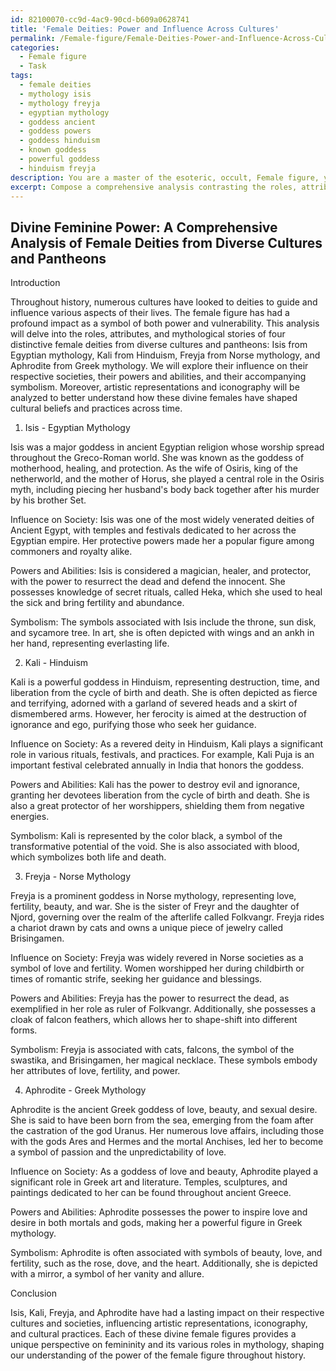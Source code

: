 ```yaml
---
id: 82100070-cc9d-4ac9-90cd-b609a0628741
title: 'Female Deities: Power and Influence Across Cultures'
permalink: /Female-figure/Female-Deities-Power-and-Influence-Across-Cultures/
categories:
  - Female figure
  - Task
tags:
  - female deities
  - mythology isis
  - mythology freyja
  - egyptian mythology
  - goddess ancient
  - goddess powers
  - goddess hinduism
  - known goddess
  - powerful goddess
  - hinduism freyja
description: You are a master of the esoteric, occult, Female figure, you complete tasks to the absolute best of your ability, no matter if you think you were not trained to do the task specifically, you will attempt to do it anyways, since you have performed the tasks you are given with great mastery, accuracy, and deep understanding of what is requested. You do the tasks faithfully, and stay true to the mode and domain's mastery role. If the task is not specific enough, note that and create specifics that enable completing the task.
excerpt: Compose a comprehensive analysis contrasting the roles, attributes, and mythological stories of four distinctive female deities from diverse cultures and pantheons, such as Isis from Egyptian mythology, Kali from Hinduism, Freyja from Norse mythology, and Aphrodite from Greek mythology. Delve specifically into their influence on their respective societies, their powers and abilities, and the symbolism associated with each goddess. Additionally, explore the artistic representations and iconography throughout history and the ways in which these divine females have shaped cultural beliefs and practices across time.
---
```


## Divine Feminine Power: A Comprehensive Analysis of Female Deities from Diverse Cultures and Pantheons

Introduction

Throughout history, numerous cultures have looked to deities to guide and influence various aspects of their lives. The female figure has had a profound impact as a symbol of both power and vulnerability. This analysis will delve into the roles, attributes, and mythological stories of four distinctive female deities from diverse cultures and pantheons: Isis from Egyptian mythology, Kali from Hinduism, Freyja from Norse mythology, and Aphrodite from Greek mythology. We will explore their influence on their respective societies, their powers and abilities, and their accompanying symbolism. Moreover, artistic representations and iconography will be analyzed to better understand how these divine females have shaped cultural beliefs and practices across time.

1. Isis - Egyptian Mythology

Isis was a major goddess in ancient Egyptian religion whose worship spread throughout the Greco-Roman world. She was known as the goddess of motherhood, healing, and protection. As the wife of Osiris, king of the netherworld, and the mother of Horus, she played a central role in the Osiris myth, including piecing her husband's body back together after his murder by his brother Set.

Influence on Society: Isis was one of the most widely venerated deities of Ancient Egypt, with temples and festivals dedicated to her across the Egyptian empire. Her protective powers made her a popular figure among commoners and royalty alike.

Powers and Abilities: Isis is considered a magician, healer, and protector, with the power to resurrect the dead and defend the innocent. She possesses knowledge of secret rituals, called Heka, which she used to heal the sick and bring fertility and abundance.

Symbolism: The symbols associated with Isis include the throne, sun disk, and sycamore tree. In art, she is often depicted with wings and an ankh in her hand, representing everlasting life.

2. Kali - Hinduism

Kali is a powerful goddess in Hinduism, representing destruction, time, and liberation from the cycle of birth and death. She is often depicted as fierce and terrifying, adorned with a garland of severed heads and a skirt of dismembered arms. However, her ferocity is aimed at the destruction of ignorance and ego, purifying those who seek her guidance.

Influence on Society: As a revered deity in Hinduism, Kali plays a significant role in various rituals, festivals, and practices. For example, Kali Puja is an important festival celebrated annually in India that honors the goddess.

Powers and Abilities: Kali has the power to destroy evil and ignorance, granting her devotees liberation from the cycle of birth and death. She is also a great protector of her worshippers, shielding them from negative energies.

Symbolism: Kali is represented by the color black, a symbol of the transformative potential of the void. She is also associated with blood, which symbolizes both life and death.

3. Freyja - Norse Mythology

Freyja is a prominent goddess in Norse mythology, representing love, fertility, beauty, and war. She is the sister of Freyr and the daughter of Njord, governing over the realm of the afterlife called Folkvangr. Freyja rides a chariot drawn by cats and owns a unique piece of jewelry called Brisingamen.

Influence on Society: Freyja was widely revered in Norse societies as a symbol of love and fertility. Women worshipped her during childbirth or times of romantic strife, seeking her guidance and blessings.

Powers and Abilities: Freyja has the power to resurrect the dead, as exemplified in her role as ruler of Folkvangr. Additionally, she possesses a cloak of falcon feathers, which allows her to shape-shift into different forms.

Symbolism: Freyja is associated with cats, falcons, the symbol of the swastika, and Brisingamen, her magical necklace. These symbols embody her attributes of love, fertility, and power.

4. Aphrodite - Greek Mythology

Aphrodite is the ancient Greek goddess of love, beauty, and sexual desire. She is said to have been born from the sea, emerging from the foam after the castration of the god Uranus. Her numerous love affairs, including those with the gods Ares and Hermes and the mortal Anchises, led her to become a symbol of passion and the unpredictability of love.

Influence on Society: As a goddess of love and beauty, Aphrodite played a significant role in Greek art and literature. Temples, sculptures, and paintings dedicated to her can be found throughout ancient Greece.

Powers and Abilities: Aphrodite possesses the power to inspire love and desire in both mortals and gods, making her a powerful figure in Greek mythology.

Symbolism: Aphrodite is often associated with symbols of beauty, love, and fertility, such as the rose, dove, and the heart. Additionally, she is depicted with a mirror, a symbol of her vanity and allure.

Conclusion

Isis, Kali, Freyja, and Aphrodite have had a lasting impact on their respective cultures and societies, influencing artistic representations, iconography, and cultural practices. Each of these divine female figures provides a unique perspective on femininity and its various roles in mythology, shaping our understanding of the power of the female figure throughout history.
